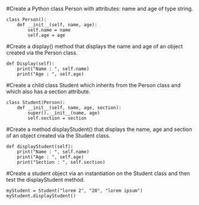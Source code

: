 #Create a Python class Person with attributes: name and age of type string.

    class Person():
        def __init__(self, name, age):
            self.name = name
            self.age = age

#Create a display() method that displays the name and age of an object created via the Person class.

    def Display(self):
        print("Name : ", self.name)
        print("Age : ", self.age)

#Create a child class Student which inherits from the Person class and which also has a section attribute.

    class Student(Person):
        def __init__(self, name, age, section):
            super().__init__(name, age)
            self.section = section

#Create a method displayStudent() that displays the name, age and section of an object created via the Student class.

    def displayStudent(self):
        print("Name : ", self.name)
        print("Age : ", self.age)
        print("Section : ", self.section)

#Create a student object via an instantiation on the Student class and then test the displayStudent method.

    myStudent = Student("lorem 2", "20", "lorem ipsum")
    myStudent.displayStudent()
